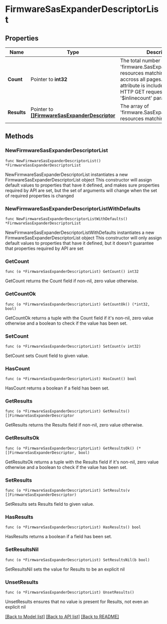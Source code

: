 # FirmwareSasExpanderDescriptorList

## Properties

Name | Type | Description | Notes
------------ | ------------- | ------------- | -------------
**Count** | Pointer to **int32** | The total number of &#39;firmware.SasExpanderDescriptor&#39; resources matching the request, accross all pages. The &#39;Count&#39; attribute is included when the HTTP GET request includes the &#39;$inlinecount&#39; parameter. | [optional] 
**Results** | Pointer to [**[]FirmwareSasExpanderDescriptor**](firmware.SasExpanderDescriptor.md) | The array of &#39;firmware.SasExpanderDescriptor&#39; resources matching the request. | [optional] 

## Methods

### NewFirmwareSasExpanderDescriptorList

`func NewFirmwareSasExpanderDescriptorList() *FirmwareSasExpanderDescriptorList`

NewFirmwareSasExpanderDescriptorList instantiates a new FirmwareSasExpanderDescriptorList object
This constructor will assign default values to properties that have it defined,
and makes sure properties required by API are set, but the set of arguments
will change when the set of required properties is changed

### NewFirmwareSasExpanderDescriptorListWithDefaults

`func NewFirmwareSasExpanderDescriptorListWithDefaults() *FirmwareSasExpanderDescriptorList`

NewFirmwareSasExpanderDescriptorListWithDefaults instantiates a new FirmwareSasExpanderDescriptorList object
This constructor will only assign default values to properties that have it defined,
but it doesn't guarantee that properties required by API are set

### GetCount

`func (o *FirmwareSasExpanderDescriptorList) GetCount() int32`

GetCount returns the Count field if non-nil, zero value otherwise.

### GetCountOk

`func (o *FirmwareSasExpanderDescriptorList) GetCountOk() (*int32, bool)`

GetCountOk returns a tuple with the Count field if it's non-nil, zero value otherwise
and a boolean to check if the value has been set.

### SetCount

`func (o *FirmwareSasExpanderDescriptorList) SetCount(v int32)`

SetCount sets Count field to given value.

### HasCount

`func (o *FirmwareSasExpanderDescriptorList) HasCount() bool`

HasCount returns a boolean if a field has been set.

### GetResults

`func (o *FirmwareSasExpanderDescriptorList) GetResults() []FirmwareSasExpanderDescriptor`

GetResults returns the Results field if non-nil, zero value otherwise.

### GetResultsOk

`func (o *FirmwareSasExpanderDescriptorList) GetResultsOk() (*[]FirmwareSasExpanderDescriptor, bool)`

GetResultsOk returns a tuple with the Results field if it's non-nil, zero value otherwise
and a boolean to check if the value has been set.

### SetResults

`func (o *FirmwareSasExpanderDescriptorList) SetResults(v []FirmwareSasExpanderDescriptor)`

SetResults sets Results field to given value.

### HasResults

`func (o *FirmwareSasExpanderDescriptorList) HasResults() bool`

HasResults returns a boolean if a field has been set.

### SetResultsNil

`func (o *FirmwareSasExpanderDescriptorList) SetResultsNil(b bool)`

 SetResultsNil sets the value for Results to be an explicit nil

### UnsetResults
`func (o *FirmwareSasExpanderDescriptorList) UnsetResults()`

UnsetResults ensures that no value is present for Results, not even an explicit nil

[[Back to Model list]](../README.md#documentation-for-models) [[Back to API list]](../README.md#documentation-for-api-endpoints) [[Back to README]](../README.md)


